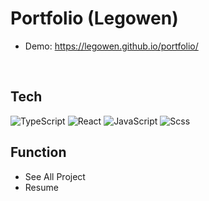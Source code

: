 # Portfolio (Legowen)

* Demo: https://legowen.github.io/portfolio/
<br>



## Tech
 ![TypeScript](https://img.shields.io/badge/-TypeScript-3178C6?style=for-the-badge&logo=typescript&logoColor=FFF&labelColor=3178C6&color=3178C6)
 ![React](https://img.shields.io/badge/-React-222222?style=for-the-badge&logo=react)
 ![JavaScript](https://img.shields.io/badge/-JavaScript-%23F7DF1C?style=for-the-badge&logo=javascript&logoColor=000000&labelColor=%23FDF1C&color=%23FFCE5A)
 ![Scss](https://img.shields.io/badge/-SCSS-F7EAF3?style=for-the-badge&logo=SASS)
  <br>

## Function
* See All Project
* Resume
